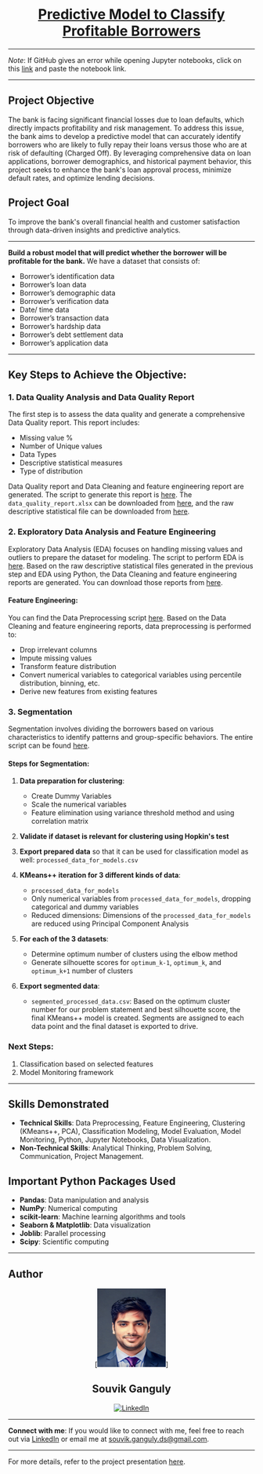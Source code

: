 <div align="center">

# [Predictive Model to Classify Profitable Borrowers](https://github.com/ds-souvik/Predictive-model-to-classify-profitable-borrowers/raw/main/FAB%20Predictive%20model%20to%20classify%20profitable%20borrowers.pptx)

</div>

---

*Note*: If GitHub gives an error while opening Jupyter notebooks, click on this [link](https://nbviewer.org/) and paste the notebook link.

---

## Project Objective
The bank is facing significant financial losses due to loan defaults, which directly impacts profitability and risk management. To address this issue, the bank aims to develop a predictive model that can accurately identify borrowers who are likely to fully repay their loans versus those who are at risk of defaulting (Charged Off). By leveraging comprehensive data on loan applications, borrower demographics, and historical payment behavior, this project seeks to enhance the bank's loan approval process, minimize default rates, and optimize lending decisions.

## Project Goal
To improve the bank's overall financial health and customer satisfaction through data-driven insights and predictive analytics.

---

**Build a robust model that will predict whether the borrower will be profitable for the bank.** We have a dataset that consists of:
- Borrower’s identification data
- Borrower’s loan data
- Borrower’s demographic data
- Borrower’s verification data
- Date/ time data
- Borrower’s transaction data
- Borrower’s hardship data
- Borrower’s debt settlement data
- Borrower’s application data

---

## Key Steps to Achieve the Objective:

### 1. Data Quality Analysis and Data Quality Report
The first step is to assess the data quality and generate a comprehensive Data Quality report. This report includes:
- Missing value %
- Number of Unique values
- Data Types
- Descriptive statistical measures
- Type of distribution

Data Quality report and Data Cleaning and feature engineering report are generated. The script to generate this report is [here](https://github.com/ds-souvik/Predictive-model-to-classify-profitable-borrowers/blob/main/1_DQ_checks_and_Descriptive_Statisticalal_reports.ipynb). The `data_quality_report.xlsx` can be downloaded from [here](https://github.com/ds-souvik/Predictive-model-to-classify-profitable-borrowers/tree/main/Data%20Quality%20Report), and the raw descriptive statistical file can be downloaded from [here](https://github.com/ds-souvik/Predictive-model-to-classify-profitable-borrowers/tree/main/Output%20Files).

### 2. Exploratory Data Analysis and Feature Engineering
Exploratory Data Analysis (EDA) focuses on handling missing values and outliers to prepare the dataset for modeling. The script to perform EDA is [here](https://github.com/ds-souvik/Predictive-model-to-classify-profitable-borrowers/blob/main/2_Exploratory_Data_Analysis.ipynb). Based on the raw descriptive statistical files generated in the previous step and EDA using Python, the Data Cleaning and feature engineering reports are generated. You can download those reports from [here](https://github.com/ds-souvik/Predictive-model-to-classify-profitable-borrowers/tree/main/Data%20Cleaning%20and%20feature%20engineering%20report).

#### Feature Engineering: 
You can find the Data Preprocessing script [here](https://github.com/ds-souvik/Predictive-model-to-classify-profitable-borrowers/blob/main/3_Data_preprocessing.ipynb). Based on the Data Cleaning and feature engineering reports, data preprocessing is performed to:
- Drop irrelevant columns
- Impute missing values
- Transform feature distribution
- Convert numerical variables to categorical variables using percentile distribution, binning, etc.
- Derive new features from existing features

### 3. Segmentation
Segmentation involves dividing the borrowers based on various characteristics to identify patterns and group-specific behaviors. The entire script can be found [here](https://github.com/ds-souvik/Predictive-model-to-classify-profitable-borrowers/blob/main/4_Borrower_Segmentation.ipynb).

#### Steps for Segmentation:
1. **Data preparation for clustering**:
   - Create Dummy Variables
   - Scale the numerical variables
   - Feature elimination using variance threshold method and using correlation matrix

2. **Validate if dataset is relevant for clustering using Hopkin's test**

3. **Export prepared data** so that it can be used for classification model as well: `processed_data_for_models.csv`

4. **KMeans++ iteration for 3 different kinds of data**:
   - `processed_data_for_models`
   - Only numerical variables from `processed_data_for_models`, dropping categorical and dummy variables
   - Reduced dimensions: Dimensions of the `processed_data_for_models` are reduced using Principal Component Analysis

5. **For each of the 3 datasets**:
   - Determine optimum number of clusters using the elbow method
   - Generate silhouette scores for `optimum_k-1`, `optimum_k`, and `optimum_k+1` number of clusters

6. **Export segmented data**:
   - `segmented_processed_data.csv`: Based on the optimum cluster number for our problem statement and best silhouette score, the final KMeans++ model is created. Segments are assigned to each data point and the final dataset is exported to drive.

### Next Steps:
1. Classification based on selected features
2. Model Monitoring framework

---

## Skills Demonstrated
- **Technical Skills**: Data Preprocessing, Feature Engineering, Clustering (KMeans++, PCA), Classification Modeling, Model Evaluation, Model Monitoring, Python, Jupyter Notebooks, Data Visualization.
- **Non-Technical Skills**: Analytical Thinking, Problem Solving, Communication, Project Management.

## Important Python Packages Used
- **Pandas**: Data manipulation and analysis
- **NumPy**: Numerical computing
- **scikit-learn**: Machine learning algorithms and tools
- **Seaborn & Matplotlib**: Data visualization
- **Joblib**: Parallel processing
- **Scipy**: Scientific computing

---

## Author

<div align="center">
  [<img target="_blank" src="https://github.com/ds-souvik/Predictive-model-to-classify-profitable-borrowers/blob/main/Images/Passport_Size_photo.JPG" width=140 height=160>]
  <h2>Souvik Ganguly</h2>
  <a href="https://www.linkedin.com/in/souvik-ganguly-ds/" target="_blank">
    <img src="https://img.shields.io/badge/LinkedIn-0077B5?style=for-the-badge&logo=linkedin&logoColor=white" alt="LinkedIn">
  </a>
</div>

---

**Connect with me**: If you would like to connect with me, feel free to reach out via [LinkedIn](https://www.linkedin.com/in/souvik-ganguly-ds/) or email me at [souvik.ganguly.ds@gmail.com](mailto:souvik.ganguly.ds@gmail.com).

---

For more details, refer to the project presentation [here](https://github.com/ds-souvik/Predictive-model-to-classify-profitable-borrowers/raw/main/FAB%20Predictive%20model%20to%20classify%20profitable%20borrowers.pptx).
